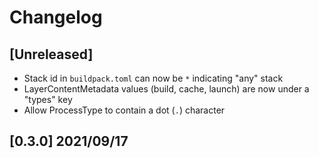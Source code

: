 # Changelog

## [Unreleased]

- Stack id in `buildpack.toml` can now be `*` indicating "any" stack
- LayerContentMetadata values (build, cache, launch) are now under a "types" key
- Allow ProcessType to contain a dot (`.`) character

## [0.3.0] 2021/09/17
